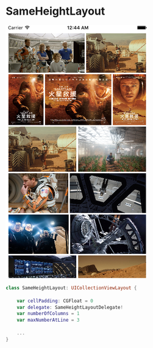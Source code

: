 # SameHeightLayout

![Screenshot](Screenshot/ScreenShot.png)

```Swift
class SameHeightLayout: UICollectionViewLayout {
      
    var cellPadding: CGFloat = 0
    var delegate: SameHeightLayoutDelegate!
    var numberOfColumns = 1
    var maxNumberAtLine = 3
    
    ...
}
```
